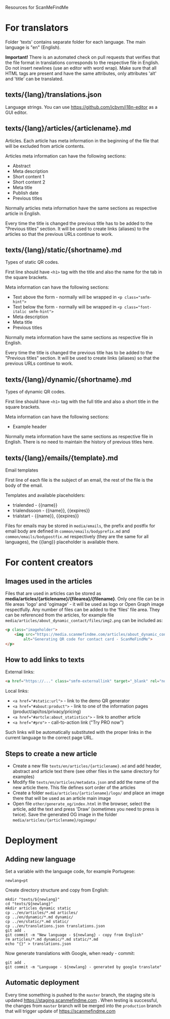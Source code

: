 Resources for ScanMeFindMe

# For translators

Folder 'texts' contains separate folder for each language. The main language is "en" (English).

**Important!** There is an automated check on pull requests that verifies that the file format in translations corresponds to the respective file in English. Do not insert newlines (use an editor with word wrap). Make sure that all HTML tags are present and have the same attributes, only attributes 'alt' and 'title' can be translated.

## texts/{lang}/translations.json

Language strings. You can use https://github.com/jcbvm/i18n-editor as a GUI editor.

## texts/{lang}/articles/{articlename}.md

Articles. Each article has meta information in the beginning of the file that will be excluded from article contents.

Articles meta information can have the following sections:
- Abstract
- Meta description
- Short content 1
- Short content 2
- Meta title
- Publish date
- Previous titles

Normally articles meta information have the same sections as respective article in English.

Every time the title is changed the previous title has to be added to the "Previous titles"
section. It will be used to create links (aliases) to the articles so that the previous
URLs continue to work.

## texts/{lang}/static/{shortname}.md

Types of static QR codes.

First line should have `<h1>` tag with the title and also the name for the tab in the square brackets.

Meta information can have the following sections:
- Text above the form - normally will be wrapped in `<p class="smfm-hint">`
- Text below the form - normally will be wrapped in `<p class="font-italic smfm-hint">`
- Meta description
- Meta title
- Previous titles

Normally meta information have the same sections as respective file in English.

Every time the title is changed the previous title has to be added to the "Previous titles"
section. It will be used to create links (aliases) so that the previous
URLs continue to work.

## texts/{lang}/dynamic/{shortname}.md

Types of dynamic QR codes.

First line should have `<h1>` tag with the full title and also a short title in the square brackets.

Meta information can have the following sections:
- Example header

Normally meta information have the same sections as respective file in English. There is no need to
maintain the history of previous titles here.

## texts/{lang}/emails/{template}.md

Email templates

First line of each file is the subject of an email, the rest of the file is the body of the email.

Templates and available placeholders:
- trialended - {{name}}
- trialendssoon - {{name}}, {{expires}}
- trialstart - {{name}}, {{expires}}

Files for emails may be stored in `media/emails`, the prefix and postfix for email body are defined in
`common/emails/bodyprefix.md` and `common/emails/bodypostfix.md` respectively (they are the same for
all languages), the {{lang}} placeholder is available there.

# For content creators

## Images used in the articles

Files that are used in articles can be stored as **media/articles/{articlename}/{filearea}/{filename}**. Only one file can be in file areas 'logo' and 'ogimage' -
it will be used as logo or Open Graph image respectfully. Any number of files can be added
to the 'files' file area. They can be referenced from the articles, for example
file `media/articles/about_dynamic_contact/files/img2.png` can be included as:

```markdown
<p class="imageholder">
    <img src="https://media.scanmefindme.com/articles/about_dynamic_contact/files/img2.png"
        alt="Generating QR code for contact card - ScanMeFindMe">
</p>
```

## How to add links to texts

External links:

```markdown
<a href="https://..." class="smfm-externallink" target="_blank" rel="nofollow">text</a>
```

Local links:
- `<a href="#static:url">` - link to the demo QR generator
- `<a href="#about:product">` - link to one of the information pages (product/api/tos/privacy/pricing)
- `<a href="#artcle:about_statistics">` - link to another article
- `<a href="#pro">` - call-to-action link ("Try PRO now")

Such links will be automatically substituted with the proper links in the current language to the
correct page URL.

## Steps to create a new article

* Create a new file `texts/en/articles/{articlename}.md` and add header, abstract and article text
  there (see other files in the same directory for examples)
* Modify file `texts/en/articles/metadata.json` and add the name of the new article there. This file
  defines sort order of the articles
* Create a folder `media/articles/{articlename}/logo/` and place an image there
  that will be used as an article main image
* Open file `other/generate_og/index.html` in the browser, select the article, add the text and press 'Draw'
  (sometimes you need to press is twice). Save the generated OG image in the
  folder `media/articles/{articlename}/ogimage/`

# Deployment

## Adding new language

Set a variable with the language code, for example Portugese:
```shell
newlang=pt
```

Create directory structure and copy from English:

```shell
mkdir "texts/${newlang}"
cd "texts/${newlang}"
mkdir articles dynamic static
cp ../en/articles/*.md articles/
cp ../en/dynamic/*.md dynamic/
cp ../en/static/*.md static/
cp ../en/translations.json translations.json
git add .
git commit -m "New language - ${newlang} - copy from English"
rm articles/*.md dynamic/*.md static/*.md
echo "{}" > translations.json
```

Now generate translations with Google, when ready - commit:

```shell
git add .
git commit -m "Language - ${newlang} - generated by google translate"
```

## Automatic deployment

Every time something is pushed to the `master` branch, the staging site is updated
https://staging.scanmefindme.com . When testing is successful, the changes from `master`
branch will be merged into the `production` branch that will trigger update of
https://scanmefindme.com

